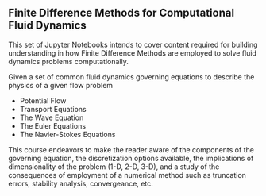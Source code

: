## Finite Difference Methods for Computational Fluid Dynamics ##

This set of Jupyter Notebooks intends to cover content required for building understanding in how Finite Difference Methods are employed to solve fluid dynamics problems computationally.

Given a set of common fluid dynamics governing equations to describe the physics of a given flow problem  
- Potential Flow
- Transport Equations
- The Wave Equation
- The Euler Equations
- The Navier-Stokes Equations  

This course endeavors to make the reader aware of the components of the governing equation, the discretization options available, the implications of dimensionality of the problem (1-D, 2-D, 3-D), and a study of the consequences of employment of a numerical method such as truncation errors, stability analysis, convergeance, etc.